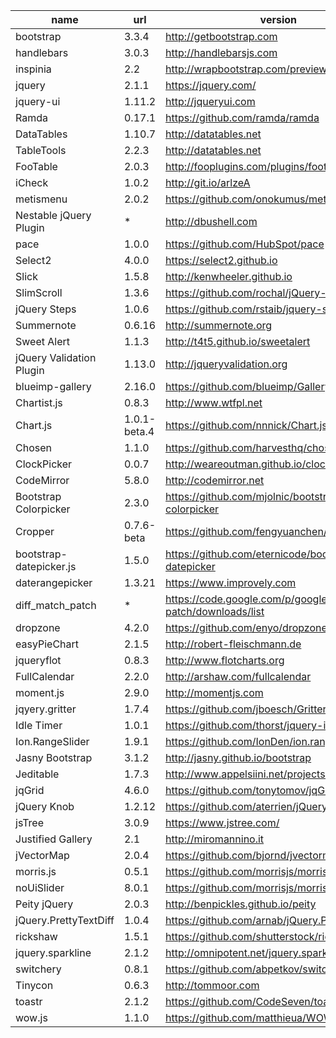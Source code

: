 |name|url|version|
|----|---|-------|
|bootstrap|3.3.4|http://getbootstrap.com|
|handlebars|3.0.3|http://handlebarsjs.com|
|inspinia|2.2|http://wrapbootstrap.com/preview/WB0R5L90S|
|jquery|2.1.1|https://jquery.com/|
|jquery-ui|1.11.2|http://jqueryui.com|
|Ramda|0.17.1|https://github.com/ramda/ramda|
|DataTables|1.10.7|http://datatables.net|
|TableTools|2.2.3|http://datatables.net|
|FooTable|2.0.3|http://fooplugins.com/plugins/footable-jquery|
|iCheck|1.0.2|http://git.io/arlzeA|
|metismenu|2.0.2|https://github.com/onokumus/metisMenu|
|Nestable jQuery Plugin|*|http://dbushell.com|
|pace|1.0.0|https://github.com/HubSpot/pace|
|Select2|4.0.0|https://select2.github.io|
|Slick|1.5.8|http://kenwheeler.github.io|
|SlimScroll|1.3.6|https://github.com/rochal/jQuery-slimScroll|
|jQuery Steps|1.0.6|https://github.com/rstaib/jquery-steps|
|Summernote|0.6.16|http://summernote.org|
|Sweet Alert|1.1.3|http://t4t5.github.io/sweetalert|
|jQuery Validation Plugin|1.13.0|http://jqueryvalidation.org|
|blueimp-gallery|2.16.0|https://github.com/blueimp/Gallery|
|Chartist.js|0.8.3|http://www.wtfpl.net|
|Chart.js|1.0.1-beta.4|https://github.com/nnnick/Chart.js|
|Chosen|1.1.0|https://github.com/harvesthq/chosen|
|ClockPicker|0.0.7|http://weareoutman.github.io/clockpicker|
|CodeMirror|5.8.0|http://codemirror.net|
|Bootstrap Colorpicker|2.3.0|https://github.com/mjolnic/bootstrap-colorpicker|
|Cropper|0.7.6-beta|https://github.com/fengyuanchen/cropper|
|bootstrap-datepicker.js|1.5.0|https://github.com/eternicode/bootstrap-datepicker|
|daterangepicker|1.3.21|https://www.improvely.com|
|diff_match_patch|*|https://code.google.com/p/google-diff-match-patch/downloads/list|
|dropzone|4.2.0|https://github.com/enyo/dropzone|
|easyPieChart|2.1.5|http://robert-fleischmann.de|
|jqueryflot|0.8.3|http://www.flotcharts.org|
|FullCalendar|2.2.0|http://arshaw.com/fullcalendar|
|moment.js|2.9.0|http://momentjs.com|
|jqyery.gritter|1.7.4|https://github.com/jboesch/Gritter|
|Idle Timer|1.0.1|https://github.com/thorst/jquery-idletimer|
|Ion.RangeSlider|1.9.1|https://github.com/IonDen/ion.rangeSlider|
|Jasny Bootstrap|3.1.2|http://jasny.github.io/bootstrap|
|Jeditable|1.7.3|http://www.appelsiini.net/projects/jeditable|
|jqGrid|4.6.0|https://github.com/tonytomov/jqGrid|
|jQuery Knob|1.2.12|https://github.com/aterrien/jQuery-Knob|
|jsTree|3.0.9|https://www.jstree.com/|
|Justified Gallery|2.1|http://miromannino.it|
|jVectorMap|2.0.4|https://github.com/bjornd/jvectormap|
|morris.js|0.5.1|https://github.com/morrisjs/morris.js|
|noUiSlider|8.0.1|https://github.com/morrisjs/morris.js|
|Peity jQuery|2.0.3|http://benpickles.github.io/peity|
|jQuery.PrettyTextDiff|1.0.4|https://github.com/arnab/jQuery.PrettyTextDiff|
|rickshaw|1.5.1|https://github.com/shutterstock/rickshaw|
|jquery.sparkline|2.1.2|http://omnipotent.net/jquery.sparkline|
|switchery|0.8.1|https://github.com/abpetkov/switchery|
|Tinycon|0.6.3|http://tommoor.com|
|toastr|2.1.2|https://github.com/CodeSeven/toastr|
|wow.js|1.1.0|https://github.com/matthieua/WOW|
